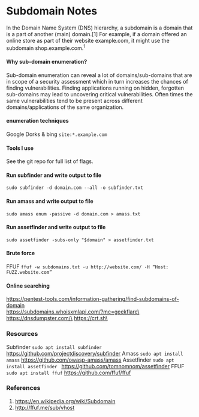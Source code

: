 # Subdomain Notes 
In the Domain Name System (DNS) hierarchy, a subdomain is a domain that is a part of another (main) domain.[1] For example, if a domain offered an online store as part of their website example.com, it might use the subdomain shop.example.com.<sup>1</suo> 

#### Why sub-domain enumeration?
Sub-domain enumeration can reveal a lot of domains/sub-domains that
are in scope of a security assessment which in turn increases the chances of finding vulnerabilities.
Finding applications running on hidden, forgotten sub-domains may lead to uncovering critical vulnerabilities.
Often times the same vulnerabilities tend to be present across different domains/applications of the same organization.

#### enumeration techniques
Google Dorks & bing
``` site:*.example.com ```

#### Tools I use
See the git repo for full list of flags.
#### Run subfinder and write output to file
``` sudo subfinder -d domain.com --all -o subfinder.txt ```

#### Run amass and write output to file
``` sudo amass enum -passive -d domain.com > amass.txt ```

#### Run assetfinder and write output to file
``` sudo assetfinder -subs-only "$domain" > assetfinder.txt ```

#### Brute force
FFUF
``` ffuf -w subdomains.txt -u http://website.com/ -H “Host: FUZZ.website.com” ```

#### Online searching
https://pentest-tools.com/information-gathering/find-subdomains-of-domain<br />
https://subdomains.whoisxmlapi.com/?mc=geekflare\
https://dnsdumpster.com/\
https://crt.sh\

### Resources
Subfinder ``` sudo apt install subfinder ``` https://github.com/projectdiscovery/subfinder 
Amass ``` sudo apt install amass ``` https://github.com/owasp-amass/amass
Assetfinder ```sudo apt install assetfinder ``` https://github.com/tomnomnom/assetfinder
FFUF ``` sudo apt install ffuf ``` https://github.com/ffuf/ffuf

### References
1. https://en.wikipedia.org/wiki/Subdomain
2. http://ffuf.me/sub/vhost
